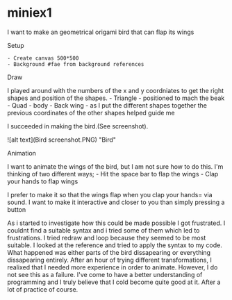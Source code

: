 # miniex1 
I want to make an geometrical origami bird that can flap its wings 

Setup 

	- Create canvas 500*500
	- Background #fae from background references 
Draw

I played around with the numbers of the x and y coordniates to get the right shapes and position of the shapes. 
	- Triangle - positioned to mach the beak 
	- Quad - body 
	- Back wing - as I put the different shapes together the previous coordinates of the other shapes helped guide me 
	
I succeeded in making the bird.(See screenshot).  

![alt text](Bird screenshot.PNG) "Bird"

Animation 

I want to animate the wings of the bird, but I am not sure how to do this. I'm thinking of two different ways; 
	- Hit the space bar to flap the wings 
	- Clap your hands to flap wings 
	
I prefer to make it so that the wings flap when you clap your hands= via sound. I want to make it interactive and closer to you than simply pressing a button

As i started to investigate how this could be made possible I got frustrated. I couldnt find a suitable syntax and i tried some of them which led to frustrations. I tried redraw and loop because they seemed to be most suitable. I looked at the reference and tried to apply the syntax to my code. What happened was either parts of the bird dissapearing or everything dissapearing entirely. After an hour of trying different transformations, I realixed that I needed more experience in order to animate. However, I do not see this as a failure. I've come to have a better understanding of programming and I truly believe that I cold become quite good at it. After a lot of practice of course.  
